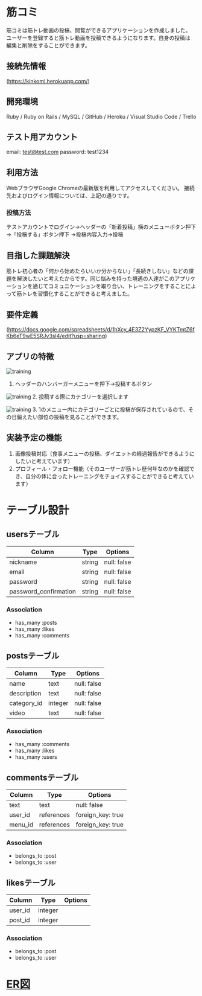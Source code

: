 # 筋コミ

筋コミは筋トレ動画の投稿、閲覧ができるアプリケーションを作成しました。
ユーザーを登録すると筋トレ動画を投稿できるようになります。自身の投稿は
編集と削除をすることができます。

## 接続先情報

(https://kinkomi.herokuapp.com/)

## 開発環境

Ruby / Ruby on Rails / MySQL / GitHub / Heroku / Visual Studio Code / Trello

## テスト用アカウント

email: test@test.com
password: test1234

## 利用方法

WebブラウザGoogle Chromeの最新版を利用してアクセスしてください。
接続先およびログイン情報については、上記の通りです。

### 投稿方法

テストアカウントでログイン→ヘッダーの「新着投稿」横のメニューボタン押下→「投稿する」ボタン押下
→投稿内容入力→投稿

## 目指した課題解決

筋トレ初心者の「何から始めたらいいか分からない」「長続きしない」などの課題を解決したいと考えたからです。同じ悩みを持った境遇の人達がこのアプリケーションを通じてコミュニケーションを取り合い、トレーニングをすることによって筋トレを習慣化することができると考えました。

## 要件定義

(https://docs.google.com/spreadsheets/d/1hXcy_4E3Z2YypzKF_VYKTmtZ6fKb6eT9wE5SRJv3sI4/edit?usp=sharing)

## アプリの特徴

![training](https://gyazo.com/14d06de8aeb48fef62d8035808d62532)
1. ヘッダーのハンバーガーメニューを押下→投稿するボタン

![training](https://gyazo.com/f984b309f04a7a8eafaf950b07ae72bb)
2. 投稿する際にカテゴリーを選択します

![training](https://gyazo.com/62e9e4d08b814bb782934dd492517241)
3. 1のメニュー内にカテゴリーごとに投稿が保存されているので、その日鍛えたい部位の投稿を見ることができます。

## 実装予定の機能

1. 画像投稿対応（食事メニューの投稿、ダイエットの経過報告ができるようにしたいと考えています）
2. プロフィール・フォロー機能（そのユーザーが筋トレ歴何年なのかを確認でき、自分の体に合ったトレーニングをチョイスすることができると考えています）


# テーブル設計

## usersテーブル

| Column                | Type   | Options     |
| --------------------- | ------ | ----------- |
| nickname              | string | null: false |
| email                 | string | null: false |
| password              | string | null: false |
| password_confirmation | string | null: false |

### Association

- has_many :posts
- has_many :likes
- has_many :comments

## postsテーブル

| Column  | Type | Options     |
| ------- | ---- | ----------- |
| name    | text | null: false |
| description | text | null: false |
| category_id | integer | null: false |
| video   | text | null: false |

### Association

- has_many :comments
- has_many :likes
- has_many :users

## commentsテーブル

| Column  | Type | Options     |
| ------- | ---- | ----------- |
| text    | text | null: false |
| user_id | references | foreign_key: true |
| menu_id | references | foreign_key: true |

### Association

- belongs_to :post
- belongs_to :user

## likesテーブル

| Column  | Type | Options     |
| ------- | ---- | ----------- |
| user_id | integer |          |
| post_id | integer |          |

### Association

- belongs_to :post
- belongs_to :user


# [ER図](https://drive.google.com/file/d/1PgJF4qmbfMJnBsp96xo6_IBshyWK8fhz/view?usp=sharing)


